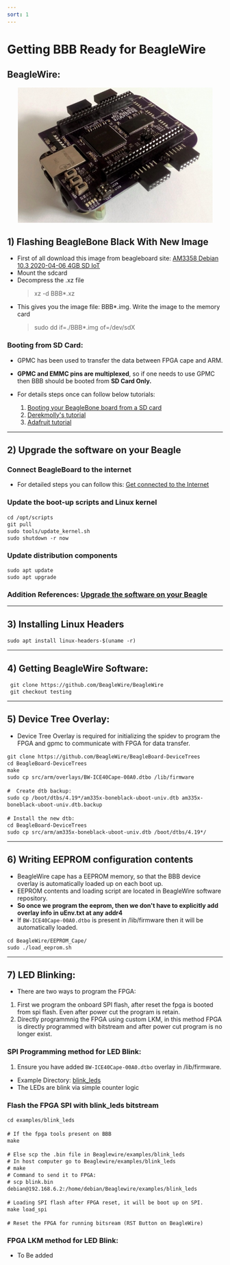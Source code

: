 ```yaml
---
sort: 1
---
```


# Getting BBB Ready for BeagleWire

## BeagleWire:

<p align="center">
    <img width="455" height="315" src="../assets/beaglewire.png">
</p>

## 1) Flashing BeagleBone Black With New Image

- First of all download this image from beagleboard site: [AM3358 Debian 10.3 2020-04-06 4GB SD IoT](https://debian.beagleboard.org/images/bone-debian-10.3-iot-armhf-2020-04-06-4gb.img.xz)
- Mount the sdcard
- Decompress the .xz file
    > xz -d BBB*.xz
- This gives you the image file: BBB*.img. Write the image to the memory card 
    > sudo dd if=./BBB*.img of=/dev/sdX

### Booting from SD Card:

- GPMC has been used to transfer the data between FPGA cape and ARM.
- **GPMC and EMMC pins are multiplexed**, so if one needs to use GPMC then BBB should be booted from **SD Card Only.**

- For details steps once can follow below tutorials:
    1. [Booting your BeagleBone board from a SD card](https://subscription.packtpub.com/book/hardware_and_creative/9781785285059/1/ch01lvl1sec14/booting-your-beaglebone-board-from-a-sd-card)
    2. [Derekmolly's tutorial](http://derekmolloy.ie/write-a-new-image-to-the-beaglebone-black/)
    3. [Adafruit tutorial](https://learn.adafruit.com/beaglebone-black-installing-operating-systems/flashing-the-beaglebone-black)


---

## 2) Upgrade the software on your Beagle

### Connect BeagleBoard to the internet
- For detailed steps you can follow this: [Get connected to the Internet](https://beagleboard.org/upgrade#:~:text=There%20are%204%20main%20steps,up%20scripts%20and%20Linux%20kernel&text=Update%20examples%20in%20the%20Cloud9%20IDE%20workspace)

### Update the boot-up scripts and Linux kernel
```
cd /opt/scripts
git pull
sudo tools/update_kernel.sh
sudo shutdown -r now
```
### Update distribution components
```
sudo apt update
sudo apt upgrade
```
### Addition References: [Upgrade the software on your Beagle](https://beagleboard.org/upgrade#:~:text=There%20are%204%20main%20steps,up%20scripts%20and%20Linux%20kernel&text=Update%20examples%20in%20the%20Cloud9%20IDE%20workspace)


---

## 3) Installing Linux Headers
```
sudo apt install linux-headers-$(uname -r)
```

---
## 4) Getting BeagleWire Software:

```
 git clone https://github.com/BeagleWire/BeagleWire 
 git checkout testing   
```
---
## 5) Device Tree Overlay:

- Device Tree Overlay is required for initializing the spidev to program the FPGA and gpmc to communicate with FPGA for data transfer.

```
git clone https://github.com/BeagleWire/BeagleBoard-DeviceTrees
cd BeagleBoard-DeviceTrees
make
sudo cp src/arm/overlays/BW-ICE40Cape-00A0.dtbo /lib/firmware

#  Create dtb backup:
sudo cp /boot/dtbs/4.19*/am335x-boneblack-uboot-univ.dtb am335x-boneblack-uboot-univ.dtb.backup

# Install the new dtb:
cd BeagleBoard-DeviceTrees
sudo cp src/arm/am335x-boneblack-uboot-univ.dtb /boot/dtbs/4.19*/
```

---
## 6) Writing EEPROM configuration contents

- BeagleWire cape has a EEPROM memory, so that the BBB device overlay is automatically loaded up on each boot up. 
- EEPROM contents and loading script are located in BeagleWire software repository.
- **So once we program the eeprom, then we don't have to explicitly add overlay info in uEnv.txt at any addr4**
- If `BW-ICE40Cape-00A0.dtbo` is present in /lib/firmware then it will be automatically loaded.

```
cd BeagleWire/EEPROM_Cape/
sudo ./load_eeprom.sh
```
---
## 7) LED Blinking:
- There are two ways to program the FPGA:
1. First we program the onboard SPI flash, after reset the fpga is booted from spi flash. Even after power cut the program is retain.
2. Directly programmnig the FPGA using custom LKM, in this method FPGA is directly programmed with bitstream and after power cut program is no longer exist.


### SPI Programming method for LED Blink:

1. Ensure you have added `BW-ICE40Cape-00A0.dtbo` overlay in /lib/firmware.

- Example Directory: [blink_leds](https://github.com/BeagleWire/BeagleWire/tree/master/examples/blink_leds)
- The LEDs are blink via simple counter logic

### Flash the FPGA SPI with blink_leds bitstream 
```
cd examples/blink_leds

# If the fpga tools present on BBB
make

# Else scp the .bin file in Beaglewire/examples/blink_leds
# In host computer go to Beaglewire/examples/blink_leds
# make
# Command to send it to FPGA: 
# scp blink.bin debian@192.168.6.2:/home/debian/Beaglewire/examples/blink_leds

# Loading SPI flash after FPGA reset, it will be boot up on SPI.
make load_spi

# Reset the FPGA for running bitsream (RST Button on BeagleWire)
```

### FPGA LKM method for LED Blink:
- To Be added